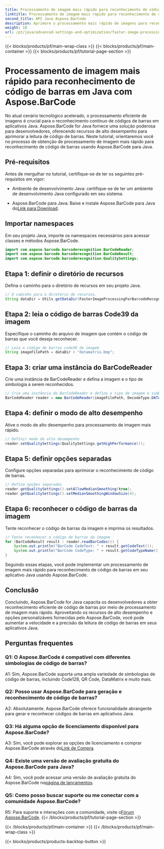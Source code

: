 ```yaml
---
title: Processamento de imagem mais rápido para reconhecimento de código de barras em Java com Aspose.BarCode
linktitle: Processamento de imagem mais rápido para reconhecimento de código de barras
second_title: API Java Aspose.BarCode
description: Aprimore o processamento mais rápido de imagens para reconhecimento de código de barras em Java com Aspose.BarCode. Siga nosso guia passo a passo para um processamento de imagem mais rápido.
weight: 18
url: /pt/java/advanced-settings-and-optimization/faster-image-processing-barcode-recognition/
---
```


{{< blocks/products/pf/main-wrap-class >}}
{{< blocks/products/pf/main-container >}}
{{< blocks/products/pf/tutorial-page-section >}}

# Processamento de imagem mais rápido para reconhecimento de código de barras em Java com Aspose.BarCode


No atual cenário tecnológico acelerado, o processamento eficiente de imagens é crucial para o reconhecimento contínuo de códigos de barras em aplicativos Java. Aspose.BarCode for Java fornece uma solução poderosa para desenvolvedores, oferecendo recursos de alto desempenho para aprimorar a leitura de código de barras. Neste tutorial, orientaremos você no processo de obtenção de processamento de imagem mais rápido para reconhecimento de código de barras usando Aspose.BarCode para Java.

## Pré-requisitos

Antes de mergulhar no tutorial, certifique-se de ter os seguintes pré-requisitos em vigor:

- Ambiente de desenvolvimento Java: certifique-se de ter um ambiente de desenvolvimento Java configurado em seu sistema.

-  Aspose.BarCode para Java: Baixe e instale Aspose.BarCode para Java do[Link para Download](https://releases.aspose.com/barcode/java/).

## Importar namespaces

Em seu projeto Java, importe os namespaces necessários para acessar classes e métodos Aspose.BarCode.

```java
import com.aspose.barcode.barcoderecognition.BarCodeReader;
import com.aspose.barcode.barcoderecognition.BarCodeResult;
import com.aspose.barcode.barcoderecognition.QualitySettings;


```

## Etapa 1: definir o diretório de recursos

Defina o caminho para o diretório de recursos em seu projeto Java.

```java
// O caminho para o diretório de recursos.
String dataDir = Utils.getDataDir(FasterImageProcessingForBarcodeRecognition.class) + "BarcodeReader/advanced_features/";
```

## Etapa 2: leia o código de barras Code39 da imagem

Especifique o caminho do arquivo de imagem que contém o código de barras que você deseja reconhecer.

```java
// Leia o código de barras code39 da imagem
String imageFilePath = dataDir + "datamatrix.bmp";
```

## Etapa 3: criar uma instância do BarCodeReader

Crie uma instância de BarCodeReader e defina a imagem e o tipo de simbologia a serem reconhecidos.

```java
// Crie uma instância do BarCodeReader e defina o tipo de imagem e simbologia para reconhecer
BarCodeReader reader = new BarCodeReader(imageFilePath, DecodeType.DATA_MATRIX);
```

## Etapa 4: definir o modo de alto desempenho

Ative o modo de alto desempenho para processamento de imagem mais rápido.

```java
// Definir modo de alto desempenho
reader.setQualitySettings(QualitySettings.getHighPerformance());
```

## Etapa 5: definir opções separadas

Configure opções separadas para aprimorar o reconhecimento de código de barras.

```java
// Defina opções separadas
reader.getQualitySettings().setAllowMedianSmoothing(true);
reader.getQualitySettings().setMedianSmoothingWindowSize(4);
```

## Etapa 6: reconhecer o código de barras da imagem

Tente reconhecer o código de barras da imagem e imprima os resultados.

```java
// Tente reconhecer o código de barras da imagem
for (BarCodeResult result : reader.readBarCodes()) {
    System.out.println("BarCode CodeText: " + result.getCodeText());
    System.out.println("BarCode CodeType: " + result.getCodeTypeName());
}
```

Seguindo essas etapas, você pode implementar um processamento de imagem mais rápido para reconhecimento de código de barras em seu aplicativo Java usando Aspose.BarCode.

## Conclusão

Concluindo, Aspose.BarCode for Java capacita os desenvolvedores a obter reconhecimento eficiente de código de barras por meio de processamento de imagem mais rápido. Aproveitando os recursos de alto desempenho e opções personalizáveis fornecidas pelo Aspose.BarCode, você pode aumentar a velocidade e a precisão da leitura de código de barras em seus aplicativos Java.

## Perguntas frequentes

### Q1: O Aspose.BarCode é compatível com diferentes simbologias de código de barras?

A1: Sim, Aspose.BarCode suporta uma ampla variedade de simbologias de código de barras, incluindo Code128, QR Code, DataMatrix e muito mais.

### Q2: Posso usar Aspose.BarCode para geração e reconhecimento de código de barras?

A2: Absolutamente. Aspose.BarCode oferece funcionalidade abrangente para gerar e reconhecer códigos de barras em aplicativos Java.

### Q3: Há alguma opção de licenciamento disponível para Aspose.BarCode?

 A3: Sim, você pode explorar as opções de licenciamento e comprar Aspose.BarCode através do[Link de Compra](https://purchase.aspose.com/buy).

### Q4: Existe uma versão de avaliação gratuita do Aspose.BarCode para Java?

A4: Sim, você pode acessar uma versão de avaliação gratuita do Aspose.BarCode no[página de lançamentos](https://releases.aspose.com/).

### Q5: Como posso buscar suporte ou me conectar com a comunidade Aspose.BarCode?

 R5: Para suporte e interações com a comunidade, visite o[Fórum Aspose.BarCode](https://forum.aspose.com/c/barcode/13).
{{< /blocks/products/pf/tutorial-page-section >}}

{{< /blocks/products/pf/main-container >}}
{{< /blocks/products/pf/main-wrap-class >}}

{{< blocks/products/products-backtop-button >}}
